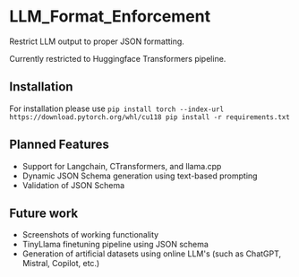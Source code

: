 # LLM_Format_Enforcement

Restrict LLM output to proper JSON formatting.

Currently restricted to Huggingface Transformers pipeline.

## Installation

For installation please use 
`
pip install torch --index-url https://download.pytorch.org/whl/cu118
pip install -r requirements.txt
`

## Planned Features

- Support for Langchain, CTransformers, and llama.cpp
- Dynamic JSON Schema generation using text-based prompting
- Validation of JSON Schema

## Future work

- Screenshots of working functionality
- TinyLlama finetuning pipeline using JSON schema 
- Generation of artificial datasets using online LLM's (such as ChatGPT, Mistral, Copilot, etc.)